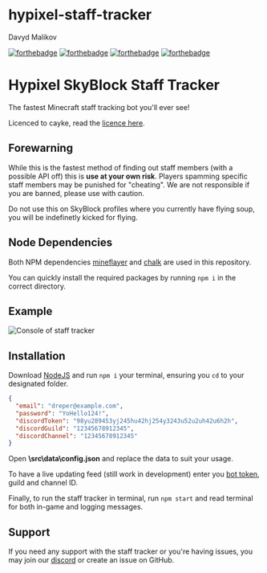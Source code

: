# hypixel-staff-tracker
Davyd Malikov

[![forthebadge](https://forthebadge.com/images/badges/made-with-javascript.svg)](https://forthebadge.com)
[![forthebadge](https://forthebadge.com/images/badges/fuck-it-ship-it.svg)](https://forthebadge.com)
[![forthebadge](https://forthebadge.com/images/badges/mom-made-pizza-rolls.svg)](https://forthebadge.com)
[![forthebadge](https://forthebadge.com/images/badges/powered-by-black-magic.svg)](https://forthebadge.com)

# Hypixel SkyBlock Staff Tracker
The fastest Minecraft staff tracking bot you'll ever see!

Licenced to cayke, read the [licence here](https://github.com/SkyDREper007/hypixel-staff-tracker/blob/main/LICENSE.md).

## Forewarning
While this is the fastest method of finding out staff members (with a possible API off) this is **use at your own risk**. Players spamming specific staff members may be punished for "cheating". We are not responsible if you are banned, please use with caution.

Do not use this on SkyBlock profiles where you currently have flying soup, you will be indefinetly kicked for flying.

## Node Dependencies
Both NPM dependencies [mineflayer](https://www.npmjs.com/package/mineflayer) and [chalk](https://www.npmjs.com/package/chalk) are used in this repository.

You can quickly install the required packages by running `npm i` in the correct directory.

## Example
![Console of staff tracker](https://cdn.luke.mx/88d53b99-6d6a-48ca-9b73-8feeabf27e07.gif)

## Installation
Download [NodeJS](https://nodejs.org/) and run `npm i` your terminal, ensuring you `cd` to your designated folder.

```json
{
  "email": "dreper@example.com",
  "password": "YoHello124!",
  "discordToken": "98yu289453yj245hu42hj254y3243u52u2uh42u6h2h",
  "discordGuild": "12345678912345",
  "discordChannel": "12345678912345"
}
```

Open **\src\data\config.json** and replace the data to suit your usage.

To have a live updating feed (still work in development) enter you [bot token](https://discord.com/developers), guild and channel ID.

Finally, to run the staff tracker in terminal, run `npm start` and read terminal for both in-game and logging messages.

## Support

If you need any support with the staff tracker or you're having issues, you may join our [discord](https://discord.gg/monkeys) or create an issue on GitHub.
